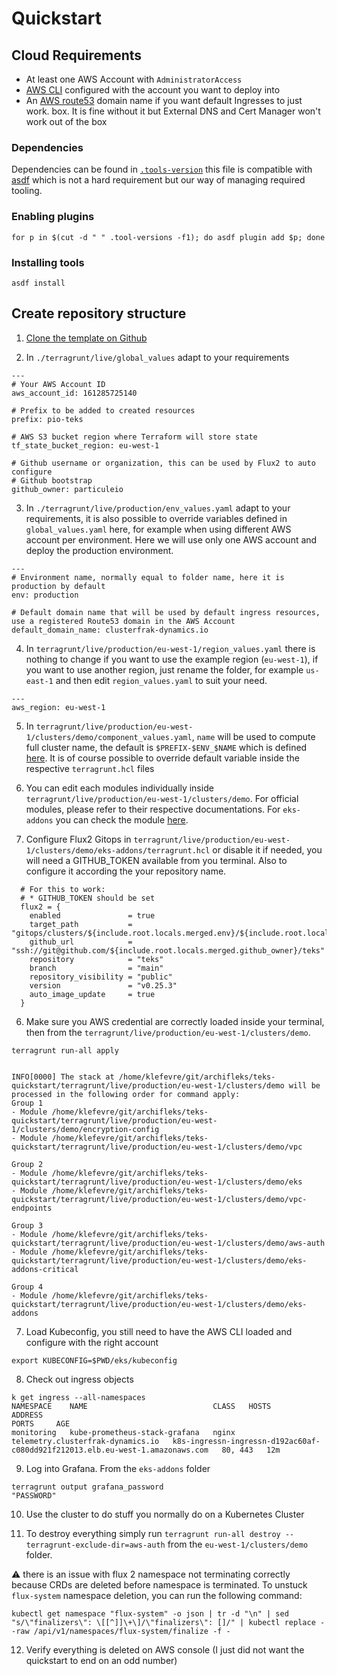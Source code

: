 # Quickstart

## Cloud Requirements

* At least one AWS Account with `AdministratorAccess`
* [AWS CLI](https://docs.aws.amazon.com/cli/latest/userguide/getting-started-install.html) configured with the account you want to deploy into
* An [AWS route53](https://aws.amazon.com/route53/) domain name if you want default Ingresses to just work.
    box. It is fine without it but External DNS and Cert Manager won't work out
    of the box

### Dependencies

Dependencies can be found in
[`.tools-version`](https://github.com/particuleio/teks/blob/main/.tool-versions)
this file is compatible with [asdf](https://asdf-vm.com/) which is not a hard
requirement but our way of managing required tooling.

### Enabling plugins

```
for p in $(cut -d " " .tool-versions -f1); do asdf plugin add $p; done
```

### Installing tools

```
asdf install
```

## Create repository structure

1. [Clone the template on Github](https://github.com/particuleio/teks/generate)

2. In `./terragrunt/live/global_values` adapt to your requirements

```
---
# Your AWS Account ID
aws_account_id: 161285725140

# Prefix to be added to created resources
prefix: pio-teks

# AWS S3 bucket region where Terraform will store state
tf_state_bucket_region: eu-west-1

# Github username or organization, this can be used by Flux2 to auto configure
# Github bootstrap
github_owner: particuleio
```

3. In `./terragrunt/live/production/env_values.yaml` adapt to your requirements,
   it is also possible to override variables defined in `global_values.yaml`
   here, for example when using different AWS account per environment. Here we
   will use only one AWS account and deploy the production environment.

```
---
# Environment name, normally equal to folder name, here it is production by default
env: production

# Default domain name that will be used by default ingress resources, use a registered Route53 domain in the AWS Account
default_domain_name: clusterfrak-dynamics.io
```

4. In `terragrunt/live/production/eu-west-1/region_values.yaml` there is nothing
   to change if you want to use the example region (`eu-west-1`), if you want to
   use another region, just rename the folder, for example `us-east-1` and then
   edit `region_values.yaml` to suit your need.

```
---
aws_region: eu-west-1
```

5. In
   `terragrunt/live/production/eu-west-1/clusters/demo/component_values.yaml`,
   `name` will be used to compute full cluster name, the default is
   `$PREFIX-$ENV_$NAME` which is defined
   [here](https://github.com/particuleio/teks/blob/main/terragrunt/live/production/terragrunt.hcl#L34).
   It is of course possible to override default variable inside the respective
   `terragrunt.hcl` files

6. You can edit each modules individually inside
   `terragrunt/live/production/eu-west-1/clusters/demo`.
   For official modules, please refer to their respective documentations. For
   `eks-addons` you can check the module [here](https://github.com/particuleio/terraform-kubernetes-addons).

7. Configure Flux2 Gitops in
   `terragrunt/live/production/eu-west-1/clusters/demo/eks-addons/terragrunt.hcl` or disable it if needed, you will need a
   GITHUB_TOKEN available from you terminal. Also to configure it according the
   your repository name.

```
  # For this to work:
  # * GITHUB_TOKEN should be set
  flux2 = {
    enabled               = true
    target_path           = "gitops/clusters/${include.root.locals.merged.env}/${include.root.locals.merged.name}"
    github_url            = "ssh://git@github.com/${include.root.locals.merged.github_owner}/teks"
    repository            = "teks"
    branch                = "main"
    repository_visibility = "public"
    version               = "v0.25.3"
    auto_image_update     = true
  }

```

6. Make sure you AWS credential are correctly loaded inside your terminal, then
   from the `terragrunt/live/production/eu-west-1/clusters/demo`.

```
terragrunt run-all apply


INFO[0000] The stack at /home/klefevre/git/archifleks/teks-quickstart/terragrunt/live/production/eu-west-1/clusters/demo will be processed in the following order for command apply:
Group 1
- Module /home/klefevre/git/archifleks/teks-quickstart/terragrunt/live/production/eu-west-1/clusters/demo/encryption-config
- Module /home/klefevre/git/archifleks/teks-quickstart/terragrunt/live/production/eu-west-1/clusters/demo/vpc

Group 2
- Module /home/klefevre/git/archifleks/teks-quickstart/terragrunt/live/production/eu-west-1/clusters/demo/eks
- Module /home/klefevre/git/archifleks/teks-quickstart/terragrunt/live/production/eu-west-1/clusters/demo/vpc-endpoints

Group 3
- Module /home/klefevre/git/archifleks/teks-quickstart/terragrunt/live/production/eu-west-1/clusters/demo/aws-auth
- Module /home/klefevre/git/archifleks/teks-quickstart/terragrunt/live/production/eu-west-1/clusters/demo/eks-addons-critical

Group 4
- Module /home/klefevre/git/archifleks/teks-quickstart/terragrunt/live/production/eu-west-1/clusters/demo/eks-addons
```

7. Load Kubeconfig, you still need to have the AWS CLI loaded and configure with
   the right account

```
export KUBECONFIG=$PWD/eks/kubeconfig
```

8. Check out ingress objects

```
k get ingress --all-namespaces
NAMESPACE    NAME                            CLASS   HOSTS                               ADDRESS                                                                         PORTS     AGE
monitoring   kube-prometheus-stack-grafana   nginx   telemetry.clusterfrak-dynamics.io   k8s-ingressn-ingressn-d192ac60af-c080dd921f212013.elb.eu-west-1.amazonaws.com   80, 443   12m
```

9. Log into Grafana. From the `eks-addons` folder

```
terragrunt output grafana_password
"PASSWORD"
```

10. Use the cluster to do stuff you normally do on a Kubernetes Cluster

11. To destroy everything simply run `terragrunt run-all destroy --terragrunt-exclude-dir=aws-auth` from the
    `eu-west-1/clusters/demo` folder.

:warning: there is an issue with flux 2 namespace not terminating correctly
because CRDs are deleted before namespace is terminated. To unstuck `flux-system` namespace deletion, you can run the following command:

```
kubectl get namespace "flux-system" -o json | tr -d "\n" | sed "s/\"finalizers\": \[[^]]\+\]/\"finalizers\": []/" | kubectl replace --raw /api/v1/namespaces/flux-system/finalize -f -
```

12. Verify everything is deleted on AWS console (I just did not want the
    quickstart to end on an odd number)
